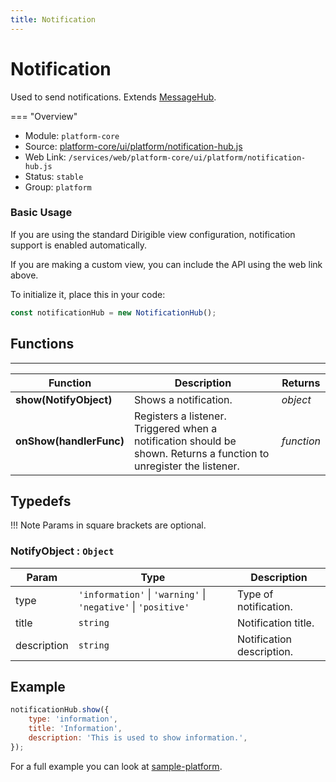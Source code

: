 ```yaml
---
title: Notification
---
```


Notification
===

Used to send notifications. Extends [MessageHub](../message-hub).

=== "Overview"
- Module: `platform-core`
- Source: [platform-core/ui/platform/notification-hub.js](https://github.com/eclipse/dirigible/blob/master/components/platform/platform-core/src/main/resources/META-INF/dirigible/platform-core/ui/platform/notification-hub.js)
- Web Link: `/services/web/platform-core/ui/platform/notification-hub.js`
- Status: `stable`
- Group: `platform`

### Basic Usage

If you are using the standard Dirigible view configuration, notification support is enabled automatically.

If you are making a custom view, you can include the API using the web link above.

To initialize it, place this in your code:

```javascript
const notificationHub = new NotificationHub();
```

## Functions

---

Function     | Description | Returns
------------ | ----------- | --------
**show(NotifyObject)**   | Shows a notification. | *object*
**onShow(handlerFunc)**   | Registers a listener. Triggered when a notification should be shown. Returns a function to unregister the listener. | *function*

## Typedefs

!!! Note
	Params in square brackets are optional.

<a name="NotifyObject"></a>

### NotifyObject : <code>Object</code>

| Param | Type | Description |
| --- | --- | --- |
| type | <code>&#x27;information&#x27;</code> \| <code>&#x27;warning&#x27;</code> \| <code>&#x27;negative&#x27;</code> \| <code>&#x27;positive&#x27;</code> | Type of notification. |
| title | <code>string</code> | Notification title. |
| description | <code>string</code> | Notification description. |

## Example

```javascript
notificationHub.show({
    type: 'information',
    title: 'Information',
    description: 'This is used to show information.',
});
```

For a full example you can look at [sample-platform](https://github.com/dirigiblelabs/sample-platform).